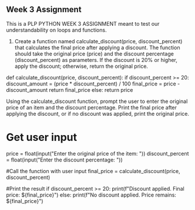 ## Week 3 Assignment

This is a PLP PYTHON WEEK 3 ASSIGNMENT meant to test our understandability on loops and functions.

1. Create a function named calculate_discount(price, discount_percent) that calculates the final price after applying a discount. The function should take the original price (price) and the discount percentage (discount_percent) as parameters. If the discount is 20% or higher, apply the discount; otherwise, return the original price.

def calculate_discount(price, discount_percent):
if discount_percent >= 20:
discount_amount = (price \* discount_percent) / 100
final_price = price - discount_amount
return final_price
else:
return price

Using the calculate_discount function, prompt the user to enter the original price of an item and the discount percentage. Print the final price after applying the discount, or if no discount was applied, print the original price.

# Get user input

price = float(input("Enter the original price of the item: "))
discount_percent = float(input("Enter the discount percentage: "))

#Call the function with user input
final_price = calculate_discount(price, discount_percent)

#Print the result
if discount_percent >= 20:
print(f"Discount applied. Final price: ${final_price}")
else:
print(f"No discount applied. Price remains: ${final_price}")
